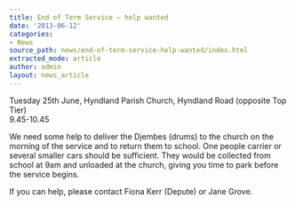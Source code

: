 ```yaml
---
title: End of Term Service – help wanted
date: '2013-06-12'
categories:
- News
source_path: news/end-of-term-service-help-wanted/index.html
extracted_mode: article
author: admin
layout: news_article
---
```

Tuesday 25th June, Hyndland Parish Church, Hyndland Road (opposite Top Tier)  
9.45-10.45

We need some help to deliver the Djembes (drums) to the church on the morning of the service and to return them to school. One people carrier or several smaller cars should be sufficient. They would be collected from school at 9am and unloaded at the church, giving you time to park before the service begins.

If you can help, please contact Fiona Kerr (Depute) or Jane Grove.
